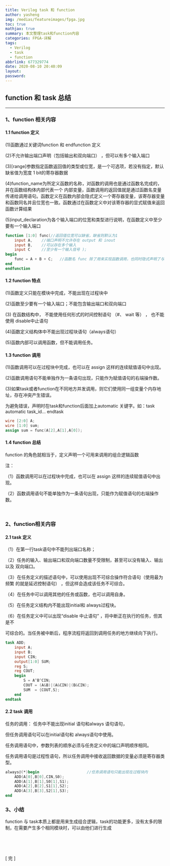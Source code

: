 ```yaml
---
title: Verilog task 和 function
author: yasheng
img: /medias/featureimages/fpga.jpg
toc: true
mathjax: true
summary: 本文整理task和function内容
categories: FPGA-详解
tags:
  - Verilog
  - task
  - function
abbrlink: 677329774
date: 2020-08-10 20:40:09
layout:
password:
---
```


## function  和  task  总结

---

### 1、function 相关内容

#### **1.1 function 定义**

(1)函数通过关键词function 和 endfunction 定义

(2)不允许输出端口声明（包括输出和双向端口） ，但可以有多个输入端口

(3)[range]参数指定函数返回值的类型或位宽，是一个可选项，若没有指定，默认缺省值为宽度 1 bit的寄存器数据

(4)function_name为所定义函数的名称，对函数的调用也是通过函数名完成的，并在函数结构体内部代表一个 内部变量，函数调用的返回值就是通过函数名变量传递给调用语句。函数定义在函数内部会隐式定义一个寄存器变量，该寄存器变量和函数同名并且位宽也一致。函数通过在函数定义中对该寄存器的显式赋值来返回函数计算结果

(5)input_declaration为各个输入端口的位宽和类型进行说明，在函数定义中至少要有一个输入端口

```verilog
function [1:0] func(//返回值位宽可以缺省，缺省则默认为1        
    input A,    //端口声明不允许存在 output 和 inout        
    input B,    //可以存在多个输入        
    input C     //至少有一个输入信号 ); 
begin    
	func = A + B + C;   //函数名 func 除了用来实现函数调用，也同时隐式声明了与函数同名位宽一致的变量                    			//在函数内部，可以对该变量进行显示赋值，返回计算结果 
end                   
endfunction
```

#### **1.2 function 特点**

(1)函数定义只能在模块中完成，不能出现在过程块中

(2)函数至少要有一个输入端口；不能包含输出端口和双向端口

(3) 在函数结构中， 不能使用任何形式的时间控制语句 （#、 wait 等） ， 也不能使用 disable中止语句

(4)函数定义结构体中不能出现过程块语句（always语句）

(5)函数内部可以调用函数，但不能调用任务。

#### **1.3 function 调用**

(1)函数调用可以在过程块中完成，也可以在 assign 这样的连续赋值语句中出现。

(2)函数调用语句不能单独作为一条语句出现，只能作为赋值语句的右端操作数。

(3)如果task或者function在不同地方并发调用，则它们使用同一组变量个内存地址，存在冲突产生错误。

为避免错误，声明时在task和function后面加上automatic 关键字。如：task automatic task_id… endtask

```verilog
wire [2:0] A; 
wire [1:0] sum; 
assign sum = func(A[2],A[1],A[0]);
```

#### **1.4 function 总结**

function 的角色就相当于，定义声明一个可用来调用的组合逻辑函数

注：

（1）函数调用可以在过程块中完成，也可以在 assign 这样的连续赋值语句中出现。 

（2）函数调用语句不能单独作为一条语句出现，只能作为赋值语句的右端操作数。

​                   

### 2、function相关内容

#### **2.1 task 定义**

（1）在第一行task语句中不能列出端口名称； 

（2）任务的输入、输出端口和双向端口数量不受限制，甚至可以没有输入、输出以及 双向端口。

（3）在任务定义的描述语句中，可以使用出现不可综合操作符合语句（使用最为频繁 的就是延迟控制语句） ，但这样会造成该任务不可综合。

（4）在任务中可以调用其他的任务或函数，也可以调用自身。 

（5）在任务定义结构内不能出现initial和 always过程块。

（6）在任务定义中可以出现“disable 中止语句” ，将中断正在执行的任务，但其是不

可综合的。当任务被中断后，程序流程将返回到调用任务的地方继续向下执行。

```verilog
task ADD;   
    input A;  
    input B;  
    input CIN;  
    output[1:0] SUM;  
    reg S;  
    reg COUT;  
    begin   
        S = A^B^CIN;   
        COUT = (A&B)|(A&CIN)|(B&CIN);   
        SUM  = {COUT,S}; 
    end 
endtask
```



#### **2.2 task 调用**

任务的调用： 任务中不能出现initial 语句和always 语句语句， 

但任务调用语句可以在initial语句和 always语句中使用。 

任务调用语句中，参数列表的顺序必须与任务定义中的端口声明顺序相同。

任务调用语句是过程性语句，所以任务调用中接收返回数据的变量必须是寄存器类型。

```verilog
always@(*)begin                     //任务调用语句只能出现在过程块内
    ADD(A[0],B[0],CIN,S0);   
    ADD(A[1],B[1],S0[1],S1);   
    ADD(A[2],B[2],S1[1],S2);   
    ADD(A[3],B[3],S2[1],S3); 
end
```



### **3、小结**

function 与 task本质上都是用来生成组合逻辑，task的功能更多，没有太多的限制，在需要产生多个相同模块时，可以由他们进行生成

​                              

​                         

[  完  ]